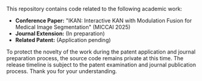 This repository contains code related to the following academic work:

- **Conference Paper:** "IKAN: Interactive KAN with Modulation Fusion for Medical Image Segmentation" (MICCAI 2025)
- **Journal Extension:** (In preparation)
- **Related Patent:** (Application pending)


To protect the novelty of the work during the patent application and journal preparation process, the source code remains private at this time.
The release timeline is subject to the patent examination and journal publication process. Thank you for your understanding.
